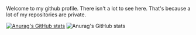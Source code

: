 
Welcome to my github profile. There isn't a lot to see here. That's because a lot of my repositories are private.



[![Anurag's GitHub stats](https://github-readme-stats.vercel.app/api?username=haunter-123&show_icons=true&theme=radical)](https://github.com/anuraghazra/github-readme-stats)
![Anurag's GitHub stats](https://github-readme-stats.vercel.app/api?username=haunter-123&show_icons=true&theme=radical)
